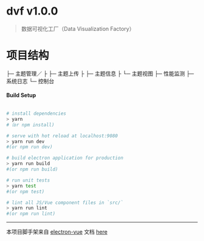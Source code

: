 # dvf v1.0.0

> 数据可视化工厂（Data Visualization Factory）

# 项目结构
  ├─ 主题管理／
  ├   ├─ 主题上传
  ├   ├─ 主题信息
  ├   └─ 主题视图
  ├─ 性能监测
  ├─ 系统日志
  └─ 控制台

#### Build Setup

``` bash

# install dependencies
> yarn 
#（or npm install)

# serve with hot reload at localhost:9080
> yarn run dev 
#(or npm run dev)

# build electron application for production
> yarn run build 
#(or npm run build)

# run unit tests
> yarn test 
#(or npm test)

# lint all JS/Vue component files in `src/`
> yarn run lint 
#(or npm run lint)

```

---

本项目脚手架来自 [electron-vue](https://github.com/SimulatedGREG/electron-vue) 
文档 [here](https://simulatedgreg.gitbooks.io/electron-vue/content/index.html)
